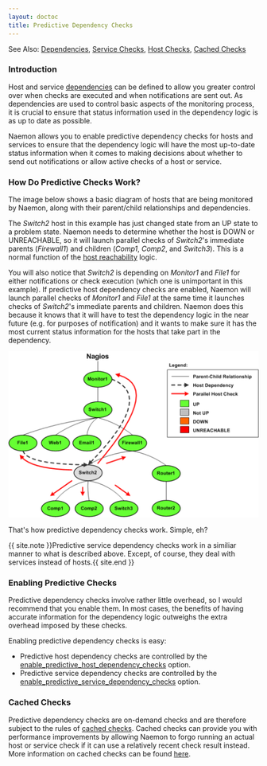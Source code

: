 ```yaml
---
layout: doctoc
title: Predictive Dependency Checks
---
```

<span class="glyphicon glyphicon-arrow-right"></span> See Also: <a href="dependencies.html">Dependencies</a>, <a href="servicechecks.html">Service Checks</a>, <a href="hostchecks.html">Host Checks</a>, <a href="cachedchecks.html">Cached Checks</a>

### Introduction

Host and service <a href="dependencies.html">dependencies</a> can be defined to allow you greater control over when checks are executed and when notifications are sent out.  As dependencies are used to control basic aspects of the monitoring process, it is crucial to ensure that status information used in the dependency logic is as up to date as possible.

Naemon allows you to enable predictive dependency checks for hosts and services to ensure that the dependency logic will have the most up-to-date status information when it comes to making decisions about whether to send out notifications or allow active checks of a host or service.

### How Do Predictive Checks Work?

The image below shows a basic diagram of hosts that are being monitored by Naemon, along with their parent/child relationships and dependencies.

The *Switch2* host in this example has just changed state from an UP state to a problem state.  Naemon needs to determine whether the host is DOWN or UNREACHABLE, so it will launch parallel checks of *Switch2*'s immediate parents (*Firewall1*) and children (*Comp1*, *Comp2*, and *Switch3*).  This is a normal function of the <a href="networkreachability.html">host reachability</a> logic.

You will also notice that *Switch2* is depending on *Monitor1* and *File1* for either notifications or check execution (which one is unimportant in this example).  If predictive host dependency checks are enabled, Naemon will launch parallel checks of *Monitor1* and *File1* at the same time it launches checks of *Switch2*'s immediate parents and children.  Naemon does this because it knows that it will have to test the dependency logic in the near future (e.g. for purposes of notification) and it wants to make sure it has the most current status information for the hosts that take part in the dependency.

<img src="images/predictive-dependency-checks.png" border="0" alt="Predictive Dependency Checks" title="Predictive Dependency Checks">

That's how predictive dependency checks work.  Simple, eh?

{{ site.note }}Predictive service dependency checks work in a similiar manner to what is described above.  Except, of course, they deal with services instead of hosts.{{ site.end }}

### Enabling Predictive Checks

Predictive dependency checks involve rather little overhead, so I would recommend that you enable them.  In most cases, the benefits of having accurate information for the dependency logic outweighs the extra overhead imposed by these checks.

Enabling predictive dependency checks is easy:

<ul>
<li>Predictive host dependency checks are controlled by the <a href="configmain.html#enable_predictive_host_dependency_checks">enable_predictive_host_dependency_checks</a> option.</li>
<li>Predictive service dependency checks are controlled by the <a href="configmain.html#enable_predictive_service_dependency_checks">enable_predictive_service_dependency_checks</a> option.</li>
</ul>

### Cached Checks

Predictive dependency checks are on-demand checks and are therefore subject to the rules of <a href="cachedchecks.html">cached checks</a>.  Cached checks can provide you with performance improvements by allowing Naemon to forgo running an actual host or service check if it can use a relatively recent check result instead.  More information on cached checks can be found <a href="cachedchecks.html">here</a>.
